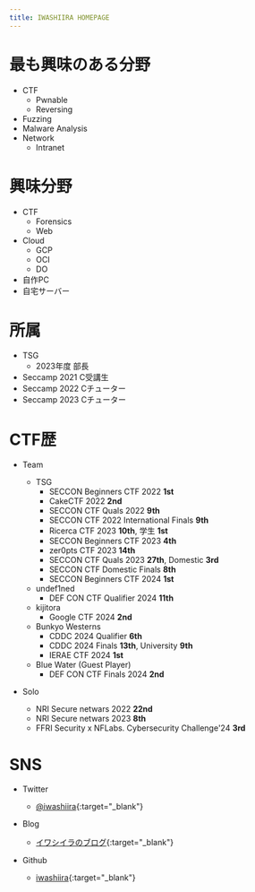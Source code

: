 ```yaml
---
title: IWASHIIRA HOMEPAGE
---
```


<!-- Google Analytics -->
<script async src="https://www.googletagmanager.com/gtag/js?id=G-JFPTPL2QDM"></script>
<script>
  window.dataLayer = window.dataLayer || [];
  function gtag(){dataLayer.push(arguments);}
  gtag('js', new Date());

  gtag('config', 'G-JFPTPL2QDM');
</script>

# 最も興味のある分野

- CTF
  - Pwnable
  - Reversing
- Fuzzing
- Malware Analysis
- Network
  - Intranet

# 興味分野

- CTF
  - Forensics
  - Web
- Cloud
  - GCP
  - OCI
  - DO
- 自作PC
- 自宅サーバー

# 所属

- TSG
  - 2023年度 部長
- Seccamp 2021 C受講生
- Seccamp 2022 Cチューター
- Seccamp 2023 Cチューター

# CTF歴

- Team
  - TSG
    - SECCON Beginners CTF 2022 **1st**
    - CakeCTF 2022 **2nd**
    - SECCON CTF Quals 2022 **9th**
    - SECCON CTF 2022 International Finals **9th**
    - Ricerca CTF 2023 **10th**, 学生 **1st**
    - SECCON Beginners CTF 2023 **4th**
    - zer0pts CTF 2023 **14th**
    - SECCON CTF Quals 2023 **27th**, Domestic **3rd**
    - SECCON CTF Domestic Finals **8th**
    - SECCON Beginners CTF 2024 **1st**
  - undef1ned
    - DEF CON CTF Qualifier 2024 **11th**
  - kijitora
    - Google CTF 2024 **2nd**
  - Bunkyo Westerns
    - CDDC 2024 Qualifier **6th**
    - CDDC 2024 Finals **13th**, University **9th**
    - IERAE CTF 2024 **1st**
  - Blue Water (Guest Player)
    - DEF CON CTF Finals 2024 **2nd**

- Solo
    - NRI Secure netwars 2022 **22nd**
    - NRI Secure netwars 2023 **8th**
    - FFRI Security x NFLabs. Cybersecurity Challenge'24 **3rd**

# SNS

- Twitter
  - [@iwashiira](https://twitter.com/iwashiira){:target="_blank"}

- Blog
  - [イワシイラのブログ](https://iwashi-ra.hatenablog.com/){:target="_blank"}

- Github
  - [iwashiira](https://github.com/iwashiira){:target="_blank"}
